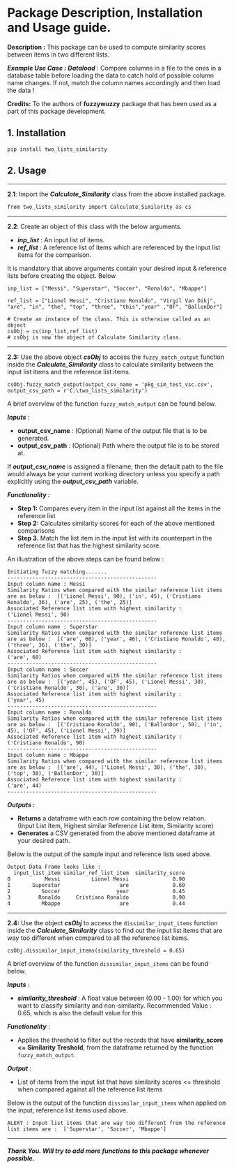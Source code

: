 # Package Description, Installation and Usage guide.

**Description :** This package can be used to compute similarity scores between items in two different lists. 

***Example Use Case :*** 
 ***Dataload*** : Compare columns in a file to the ones in a database table before loading the data to catch hold of possible column name changes. If not, match the column names accordingly and then load the data ! 

**Credits:** To the authors of **fuzzywuzzy** package that has been used as a part of this package development. 

## 1. Installation 

```
pip install two_lists_similarity
```

## 2. Usage
***
__2.1__: Import the ***Calculate_Similarity*** class from the above installed package.
```
from two_lists_similarity import Calculate_Similarity as cs
```
***
__2.2__: Create an object of this class with the below arguments.  
- ***inp_list*** : An input list of items. 
- ***ref_list*** : A reference list of items which are referenced by the input list items for the  comparison. 

It is mandatory that above arguments contain your desired input & reference lists before creating the object. 
Below 
```
inp_list = ["Messi", "Superstar", "Soccer", "Ronaldo", "Mbappe"]

ref_list = ["Lionel Messi", "Cristiano Ronaldo", "Virgil Van Dikj", "are", "in", "the", "top", "three", "this","year" ,"OF", "BallonDor"]

# Create an instance of the class. This is otherwise called as an object 
csObj = cs(inp_list,ref_list)    
# csObj is now the object of Calculate Similarity class. 
```
***
__2.3:__ Use the above object ***csObj***  to access the `fuzzy_match_output` function inside the ***Calculate_Similarity*** class to calculate similarity between the input list items and the reference list items.
```
csObj.fuzzy_match_output(output_csv_name = 'pkg_sim_test_vsc.csv', output_csv_path = r'C:\two_lists_similarity')
```

A brief overview of the function `fuzzy_match_output` can be found below.

***Inputs*** :
- **output_csv_name** : (Optional) Name of the output file that is to be generated. 
- **output_csv_path** : (Optional) Path where the output file is to be stored at. 

If ***output_csv_name*** is assigned a filename, then the default path to the file would always be your current working directory unless you specify a path explicitly using the ***output_csv_path*** variable.


***Functionality :***  
- **Step 1:**  Compares every item in the input list against all the items in the reference list 
- **Step 2:**  Calculates similarity scores for each of the above mentioned comparisons
- **Step 3.** Match the list item in the input list with its counterpart in the reference list that has the highest similarity score.

An illustration of the above steps can be found below :
```
Initiating fuzzy matching.......
------------------------------------------------
Input column name : Messi
Similarity Ratios when compared with the similar reference list items are as below :  [('Lionel Messi', 90), ('in', 45), ('Cristiano Ronaldo', 36), ('are', 25), ('the', 25)]
Associated Reference list item with highest similarity : 
('Lionel Messi', 90)
------------------------------------------------
Input column name : Superstar
Similarity Ratios when compared with the similar reference list items are as below :  [('are', 60), ('year', 46), ('Cristiano Ronaldo', 40), ('three', 36), ('the', 30)]
Associated Reference list item with highest similarity : 
('are', 60)
------------------------------------------------
Input column name : Soccer
Similarity Ratios when compared with the similar reference list items are as below :  [('year', 45), ('OF', 45), ('Lionel Messi', 30), ('Cristiano Ronaldo', 30), ('are', 30)]
Associated Reference list item with highest similarity : 
('year', 45)
------------------------------------------------
Input column name : Ronaldo
Similarity Ratios when compared with the similar reference list items are as below :  [('Cristiano Ronaldo', 90), ('BallonDor', 50), ('in', 45), ('OF', 45), ('Lionel Messi', 39)]
Associated Reference list item with highest similarity : 
('Cristiano Ronaldo', 90)
------------------------------------------------
Input column name : Mbappe
Similarity Ratios when compared with the similar reference list items are as below :  [('are', 44), ('Lionel Messi', 30), ('the', 30), ('top', 30), ('BallonDor', 30)]
Associated Reference list item with highest similarity : 
('are', 44)
------------------------------------------------
```
***Outputs :*** 
- **Returns** a dataframe with each row containing the below relation.  
        (Input List Item, Highest similar Reference List item, Similarity score)
- **Generates** a CSV generated from the above mentioned dataframe at your desired path.

Below is the output of the sample input and reference lists used above. 
```
Output Data Frame looks like : 
  input_list_item similar_ref_list_item  similarity_score
0           Messi          Lionel Messi              0.90
1       Superstar                   are              0.60
2          Soccer                  year              0.45
3         Ronaldo     Cristiano Ronaldo              0.90
4          Mbappe                   are              0.44
```
***
__2.4:__ Use the object ***csObj***  to access the `dissimilar_input_items` function inside the ***Calculate_Similarity*** class to find out the input list items that are way too different when compared to all the reference list items. 

```
csObj.dissimilar_input_items(similarity_threshold = 0.65)
```
A brief overview of the function `dissimilar_input_items` can be found below.

***Inputs*** :
- ***similarity_threshold*** : A float value between (0.00 - 1.00) for which you want to classify similarity and non-similarity. Recommended Value : 0.65, which is also the default value for this 

***Functionality*** : 
- Applies the threshold to filter out the records that have **similarity_score <= Similarity Treshold**, from the dataframe returned by the function `fuzzy_match_output`.
        
***Output*** : 
- List of items from the input list that have similarity scores <= threshold when compared against all the reference list items

Below is the output of the function `dissimilar_input_items` when applied on the input, reference list items used above.
```
ALERT : Input list items that are way too different from the reference list items are :  ['Superstar', 'Soccer', 'Mbappe']
```
---
##### Thank You. Will try to add more functions to this package whenever possible.





  




